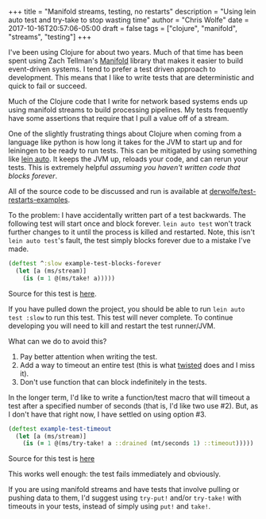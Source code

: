 +++
title = "Manifold streams, testing, no restarts"
description = "Using lein auto test and try-take to stop wasting time"
author = "Chris Wolfe"
date = 2017-10-16T20:57:06-05:00
draft = false
tags = ["clojure", "manifold", "streams", "testing"]
+++

I've been using Clojure for about two years. Much of that time has been spent using Zach Tellman's [Manifold](https://github.com/ztellman/manifold) library that makes it easier to build event-driven systems. I tend to prefer a test driven approach to development. This means that I like to write tests that are deterministic and quick to fail or succeed.

Much of the Clojure code that I write for network based systems ends up using manifold streams to build processing pipelines. My tests frequently have some assertions that require that I pull a value off of a stream.

One of the slightly frustrating things about Clojure when coming from a language like python is how long it takes for the JVM to start up and for leiningen to be ready to run tests. This can be mitigated by using something like [lein auto](https://github.com/weavejester/lein-auto). It keeps the JVM up, reloads your code, and can rerun your tests. This is extremely helpful _assuming you haven't written code that blocks forever_.

All of the source code to be discussed and run is available at [derwolfe/test-restarts-examples](https://github.com/derwolfe/test-restarts-examples).

To the problem: I have accidentally written part of a test backwards. The following test will start once and block forever. `lein auto test` won't track further changes to it until the process is killed and restarted. Note, this isn't `lein auto test`'s fault, the test simply blocks forever due to a mistake I've made.

```clj
(deftest ^:slow example-test-blocks-forever
  (let [a (ms/stream)]
    (is (= 1 @(ms/take! a)))))
```
Source for this test is [here](https://github.com/derwolfe/test-restarts-examples/blob/master/test/test_restarts/core_test.clj#L7-L9).

If you have pulled down the project, you should be able to run `lein auto test :slow` to run this test. This test will never complete. To continue developing you will need to kill and restart the test runner/JVM.

What can we do to avoid this?

1. Pay better attention when writing the test.
2. Add a way to timeout an entire test (this is what [twisted](http://twistedmatrix.com/documents/current/api/twisted.trial.unittest.TestCase.html#timeout) does and I miss it).
3. Don't use function that can block indefinitely in the tests.

In the longer term, I'd like to write a function/test macro that will timeout a test after a specified number of seconds (that is, I'd like two use #2). But, as I don't have that right now, I have settled on using option #3.

```clj
(deftest example-test-timeout
  (let [a (ms/stream)]
    (is (= 1 @(ms/try-take! a ::drained (mt/seconds 1) ::timeout)))))
```
Source for this test is [here](https://github.com/derwolfe/test-restarts-examples/blob/master/test/test_restarts/core_test.clj#L11-L13)

This works well enough: the test fails immediately and obviously.

If you are using manifold streams and have tests that involve pulling or pushing data to them, I'd suggest using `try-put!` and/or `try-take!` with timeouts in your tests, instead of simply using `put!` and `take!`.
